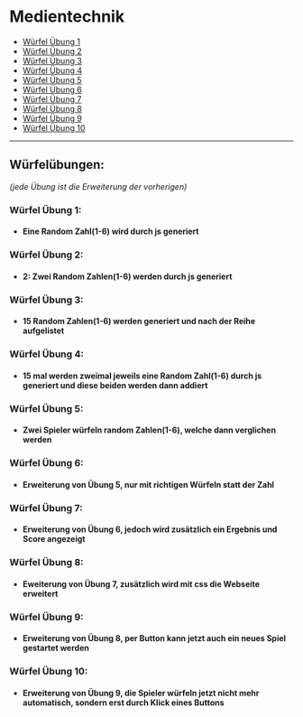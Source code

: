 # Medientechnik

- [Würfel Übung 1](./ue1-10_wuerfel/ue1/index.html)
- [Würfel Übung 2](./ue1-10_wuerfel/ue2/index.html)
- [Würfel Übung 3](./ue1-10_wuerfel/ue3/index.html)
- [Würfel Übung 4](./ue1-10_wuerfel/ue4/index.html)
- [Würfel Übung 5](./ue1-10_wuerfel/ue5/index.html)
- [Würfel Übung 6](./ue1-10_wuerfel/ue6/index.html)
- [Würfel Übung 7](./ue1-10_wuerfel/ue7/index.html)
- [Würfel Übung 8](./ue1-10_wuerfel/ue8/index.html)
- [Würfel Übung 9](./ue1-10_wuerfel/ue9/index.html)
- [Würfel Übung 10](./ue1-10_wuerfel/ue10/index.html)

---

## Würfelübungen:
*(jede Übung ist die Erweiterung der vorherigen)*



### Würfel Übung 1:
- #### Eine Random Zahl(1-6) wird durch js generiert
### Würfel Übung 2:
- #### 2: Zwei Random Zahlen(1-6) werden durch js generiert
### Würfel Übung 3:
- #### 15 Random Zahlen(1-6) werden generiert und nach der Reihe aufgelistet
### Würfel Übung 4:
- #### 15 mal werden zweimal jeweils eine Random Zahl(1-6) durch js generiert und diese beiden werden dann addiert
### Würfel Übung 5:
- #### Zwei Spieler würfeln random Zahlen(1-6), welche dann verglichen werden
### Würfel Übung 6:
- #### Erweiterung von Übung 5, nur mit richtigen Würfeln statt der Zahl
### Würfel Übung 7:
- #### Erweiterung von Übung 6, jedoch wird zusätzlich ein Ergebnis und Score angezeigt
### Würfel Übung 8:
- #### Eweiterung von Übung 7, zusätzlich wird mit css die Webseite erweitert
### Würfel Übung 9:
- #### Erweiterung von Übung 8, per Button kann jetzt auch ein neues Spiel gestartet werden 
### Würfel Übung 10:
- #### Erweiterung von Übung 9, die Spieler würfeln jetzt nicht mehr automatisch, sondern erst durch Klick eines Buttons
